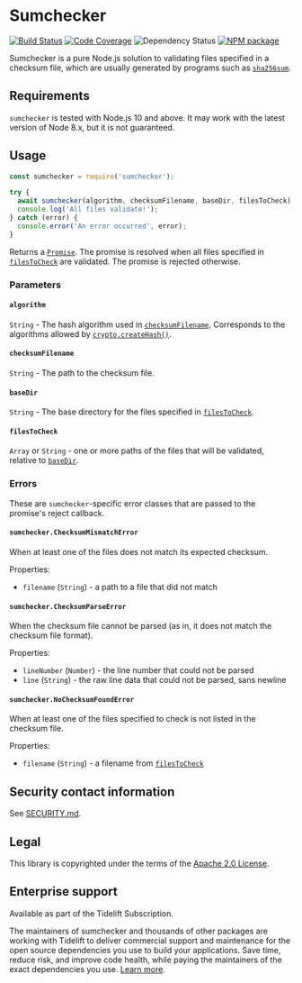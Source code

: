 # Sumchecker

[![Build
Status](https://github.com/malept/sumchecker/workflows/CI/badge.svg)](https://github.com/malept/sumchecker/actions?query=workflow%3ACI)
[![Code Coverage](https://codecov.io/gh/malept/sumchecker/branch/main/graph/badge.svg)](https://codecov.io/gh/malept/sumchecker)
![Dependency Status](https://tidelift.com/badges/github/malept/sumchecker)
[![NPM package](https://img.shields.io/npm/v/sumchecker)](https://npm.im/sumchecker)

Sumchecker is a pure Node.js solution to validating files specified in a checksum file, which are
usually generated by programs such as [`sha256sum`](https://en.wikipedia.org/wiki/Sha256sum).

## Requirements

`sumchecker` is tested with Node.js 10 and above. It may work with the latest version of Node 8.x,
but it is not guaranteed.

## Usage

```javascript
const sumchecker = require('sumchecker');

try {
  await sumchecker(algorithm, checksumFilename, baseDir, filesToCheck);
  console.log('All files validate!');
} catch (error) {
  console.error('An error occurred', error);
}
```

Returns a [`Promise`]. The promise is resolved when all files specified in
[`filesToCheck`](#filesToCheck) are validated. The promise is rejected otherwise.

### Parameters

#### `algorithm`

`String` - The hash algorithm used in [`checksumFilename`](#checksumFilename). Corresponds to the
algorithms allowed by [`crypto.createHash()`].

#### `checksumFilename`

`String` - The path to the checksum file.

#### `baseDir`

`String` - The base directory for the files specified in [`filesToCheck`](#filesToCheck).

#### `filesToCheck`

`Array` or `String` - one or more paths of the files that will be validated, relative to
[`baseDir`](#baseDir).

### Errors

These are `sumchecker`-specific error classes that are passed to the promise's reject callback.

#### `sumchecker.ChecksumMismatchError`

When at least one of the files does not match its expected checksum.

Properties:

* `filename` (`String`) - a path to a file that did not match

#### `sumchecker.ChecksumParseError`

When the checksum file cannot be parsed (as in, it does not match the checksum file format).

Properties:

* `lineNumber` (`Number`) - the line number that could not be parsed
* `line` (`String`) - the raw line data that could not be parsed, sans newline

#### `sumchecker.NoChecksumFoundError`

When at least one of the files specified to check is not listed in the checksum file.

Properties:

* `filename` (`String`) - a filename from [`filesToCheck`](#filesToCheck)

## Security contact information

See [SECURITY.md](https://github.com/malept/sumchecker/blob/main/SECURITY.md).

## Legal

This library is copyrighted under the terms of the [Apache 2.0 License].

[`crypto.createHash()`]: https://nodejs.org/dist/latest-v4.x/docs/api/crypto.html#crypto_crypto_createhash_algorithm
[`Promise`]: https://developer.mozilla.org/en-US/docs/Web/JavaScript/Reference/Global_Objects/Promise
[Apache 2.0 License]: http://www.apache.org/licenses/LICENSE-2.0

## Enterprise support

Available as part of the Tidelift Subscription.

The maintainers of sumchecker and thousands of other packages are working with Tidelift to deliver commercial support and maintenance for the open source dependencies you use to build your applications. Save time, reduce risk, and improve code health, while paying the maintainers of the exact dependencies you use. [Learn more](https://tidelift.com/subscription/pkg/npm-sumchecker?utm_source=npm-sumchecker&utm_medium=referral&utm_campaign=enterprise&utm_term=repo).
